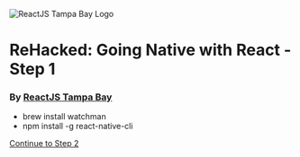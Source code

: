 ![ReactJS Tampa Bay Logo](https://avatars2.githubusercontent.com/u/18738421?v=3&s=200)

# ReHacked: Going Native with React - Step 1
### By [ReactJS Tampa Bay](http://www.meetup.com/ReactJS-Tampa-Bay/)

- brew install watchman
- npm install -g react-native-cli



[Continue to Step 2](https://github.com/reactjstampabay/rehacked-react-native/tree/step-2)
